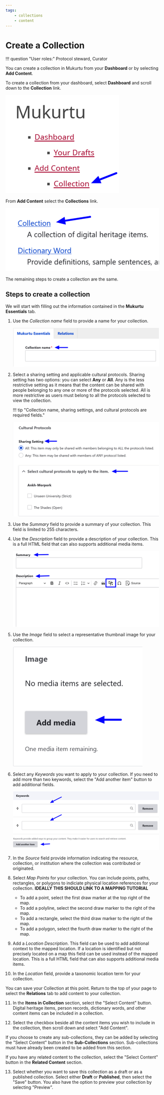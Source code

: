 ```yaml
---
tags: 
    - collections
    - content
---
```

# Create a Collection

!!! question "User roles:" 
    Protocol steward, Curator

You can create a collection in Mukurtu from your **Dashboard** or by selecting **Add Content**.

To create a collection from your dashboard, select **Dashboard** and scroll down to the **Collection** link. 

![The dashboard with an arrow pointing to collection](../_embeds/collections_how_to1.png)

From **Add Content** select the **Collections** link.

![The add content page with an arrow pointing to collections.](../_embeds/collections_how_to2.png)

The remaining steps to create a collection are the same.

## Steps to create a collection 

We will start with filling out the information contained in the **Mukurtu Essentials** tab. 

1. Use the *Collection name* field to provide a name for your collection.

    ![Collection name field below the Mukurtu Essentials and Relations tabs with an arrow.](../_embeds/collections_how_to3.png)

2. Select a sharing setting and applicable cultural protocols. Sharing setting has two options: you can select **Any** or **All**. Any is the less restrictive setting as it means that the content can be shared with people belonging to any one or more of the protocols selected. All is more restrictive as users must belong to all the protocols selected to view the collection.

    !!! tip "Collection name, sharing settings, and cultural protocols are required fields."

    ![Arrows indicating the location of the sharing settings and cultural protocol fields.](../_embeds/collections_how_to4.png)

3. Use the *Summary* field to provide a summary of your collection. This field is limited to 255 characters. 

4. Use the *Description* field to provide a description of your collection. This is a full HTML field that can also supports additional media items.

    ![Arrows indicating the location of the summary and description fields and a box highlighting the additional media items option.](../_embeds/collections_how_to5.png)

5. Use the *Image* field to select a representative thumbnail image for your collection.

    ![An arrow indicating the button users should select to add a thumbnail image.](../_embeds/collections_how_to6.png)

6. Select any *Keywords* you want to apply to your collection. If you need to add more than two keywords, select the "Add another item" button to add additional fields.

    ![Arrows indicating the keywords fields and the button to add additional keywords fields.](../_embeds/collections_how_to7.png)

7. In the *Source* field provide information indicating the resource, collection, or institution where the collection was contributed or originated.  

8. Select *Map Points* for your collection. You can include points, paths, rectangles, or polygons to indiciate  physical location references for your collection. **IDEALLY THIS SHOULD LINK TO A MAPPING TUTORIAL**
    - To add a point, select the first draw marker at the top right of the map. 
    - To add a polyline, select the second draw marker to the right of the map.
    - To add a rectangle, select the third draw marker to the right of the map.
    - To add a polygon, select the fourth draw marker to the right of the map.
    
9. Add a *Location Description*. This field can be used to add additional context to the mapped location. If a location is identified but not precisely located on a map this field can be used instead of the mapped location. This is a full HTML field that can also supports additional media items.

10. In the *Location* field, provide a taxonomic location term for your collection.

You can save your Collection at this point. Return to the top of your page to select the **Relations** tab to add content to your collection.

11. In the **Items in Collection** section, select the "Select Content" button. Digital heritage items, person records, dictionary words, and other content items can be included in a collection. 

12. Select the checkbox beside all the content items you wish to include in the collection, then scroll down and select "Add Content".

If you choose to create any sub-collections, they can be added by selecting the "Select Content" button in the **Sub-Collections** section. Sub-collections must have already been created to be added from this section.

If you have any related content to the collection, select the "Select Content" button in the **Related Content** section.

13. Select whether you want to save this collection as a draft or as a published collection. Select either **Draft** or **Published**, then select the "Save" button. You also have the option to preview your collection by selecting "Preview".

